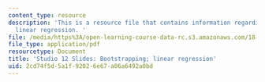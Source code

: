 ```yaml
---
content_type: resource
description: 'This is a resource file that contains information regarding bootstrapping;
  linear regression. '
file: /media/https%3A/open-learning-course-data-rc.s3.amazonaws.com/18-05-introduction-to-probability-and-statistics-spring-2014/2cd74f5d5a1f92026e67a06a6492a0bd_MIT18_05S14_studio12_slides.pdf
file_type: application/pdf
resourcetype: Document
title: 'Studio 12 Slides: Bootstrapping; linear regression'
uid: 2cd74f5d-5a1f-9202-6e67-a06a6492a0bd
---
```

